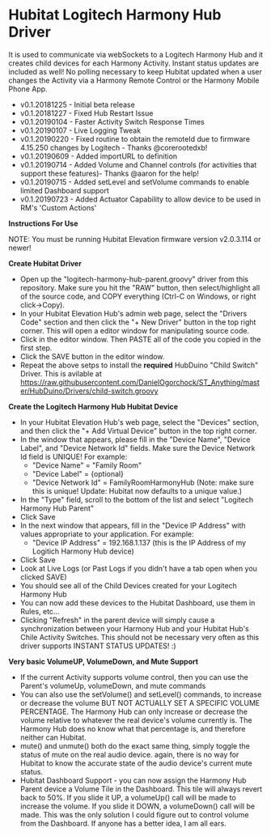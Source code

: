 # Hubitat Logitech Harmony Hub Driver 

It is used to communicate via webSockets to a Logitech Harmony Hub and it creates child devices for each Harmony Activity.  Instant status updates are included as well!  No polling necessary to keep Hubitat updated when a user changes the Activity via a Harmony Remote Control or the Harmony Mobile Phone App.

- v0.1.20181225 - Initial beta release
- v0.1.20181227 - Fixed Hub Restart Issue
- v0.1.20190104 - Faster Activity Switch Response Times
- v0.1.20190107 - Live Logging Tweak
- v0.1.20190220 - Fixed routine to obtain the remoteId due to firmware 4.15.250 changes by Logitech - Thanks @corerootedxb!
- v0.1.20190609 - Added importURL to definition
- v0.1.20190714 - Added Volume and Channel controls (for activities that support these features)- Thanks @aaron for the help!
- v0.1.20190715 - Added setLevel and setVolume commands to enable limited Dashboard support
- v0.1.20190723 - Added Actuator Capability to allow device to be used in RM's 'Custom Actions' 

**Instructions For Use**

NOTE: You must be running Hubitat Elevation firmware version v2.0.3.114 or newer! 

**Create Hubitat Driver**
- Open up the "logitech-harmony-hub-parent.groovy" driver from this repository.  Make sure you hit the "RAW" button, then select/highlight all of the source code, and COPY everything (Ctrl-C on Windows, or right click->Copy). 
- In your Hubitat Elevation Hub's admin web page, select the "Drivers Code" section and then click the "+ New Driver" button in the top right corner.  This will open a editor window for manipulating source code.
- Click in the editor window.  Then PASTE all of the code you copied in the first step.
- Click the SAVE button in the editor window.
- Repeat the above setps to install the **required** HubDuino "Child Switch" Driver.  This is avilable at https://raw.githubusercontent.com/DanielOgorchock/ST_Anything/master/HubDuino/Drivers/child-switch.groovy

**Create the Logitech Harmony Hub Hubitat Device**
- In your Hubitat Elevation Hub's web page, select the "Devices" section, and then click the "+ Add Virtual Device" button in the top right corner.
- In the window that appears, please fill in the "Device Name", "Device Label", and "Device Network Id" fields.  Make sure the Device Network Id field is UNIQUE!  For example:
  - "Device Name" = "Family Room"
  - "Device Label" = {optional}
  - "Device Network Id" = FamilyRoomHarmonyHub  (Note:  make sure this is unique! Update: Hubitat now defaults to a unique value.)
- In the "Type" field, scroll to the bottom of the list and select "Logitech Harmony Hub Parent"
- Click Save
- In the next window that appears, fill in the "Device IP Address" with values appropriate to your application.  For example:
  - "Device IP Address" = 192.168.1.137   (this is the IP Address of my Logitich Harmony Hub device)
- Click Save
- Look at Live Logs (or Past Logs if you didn't have a tab open when you clicked SAVE)
- You should see all of the Child Devices created for your Logitech Harmony Hub
- You can now add these devices to the Hubitat Dashboard, use them in Rules, etc...
- Clicking "Refresh" in the parent device will simply cause a synchronization between your Harmony Hub and your Hubitat Hub's Chile Activity Switches.  This should not be necessary very often as this driver supports INSTANT STATUS UPDATES! :) 

**Very basic VolumeUP, VolumeDown, and Mute Support**
- If the current Activity supports volume control, then you can use the Parent's volumeUp, volumeDown, and mute commands
- You can also use the setVolume() and setLevel() commands, to increase or decrease the volume BUT NOT ACTUALLY SET A SPECIFIC VOLUME PERCENTAGE.  The Harmony Hub can only increase or decrease the volume relative to whatever the real device's volume currently is.  The Harmony Hub does no know what that percentage is, and therefore neither can Hubitat.
- mute() and unmute() both do the exact same thing, simply toggle the status of mute on the real audio device.  again, there is no way for Hubitat to know the accurate state of the audio device's current mute status.
- Hubitat Dashboard Support - you can now assign the Harmony Hub Parent device a Volume Tile in the Dashboard.  This tile will always revert back to 50%.  If you slide it UP, a volumeUp() call will be made to increase the volume.  If you slide it DOWN, a volumeDown() call will be made.  This was the only solution I could figure out to control volume from the Dashboard.  If anyone has a better idea, I am all ears. 
